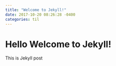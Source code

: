 ```yaml
---
title: "Welcome to Jekyll!"
date: 2017-10-20 08:26:28 -0400
categories: til
---
```

# Hello Welcome to Jekyll!
This is Jekyll post
